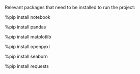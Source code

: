 Relevant packages that need to be installed to run the project:

%pip install notebook

%pip install pandas

%pip install matplotlib

%pip install openpyxl

%pip install seaborn

%pip install requests
